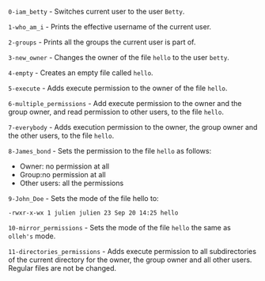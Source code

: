 `0-iam_betty` - Switches current user to the user `Betty`.

`1-who_am_i` - Prints the effective username of the current user.

`2-groups` - Prints all the groups the current user is part of.

`3-new_owner` - Changes the owner of the file `hello` to the user `betty`.

`4-empty` - Creates an empty file called `hello`.

`5-execute` - Adds execute permission to the owner of the file `hello`.

`6-multiple_permissions` - Add execute permission to the owner and the group owner, and read permission to other users, to the file `hello`.

`7-everybody` - Adds execution permission to the owner, the group owner and the other users, to the file `hello`.

`8-James_bond` - Sets the permission to the file `hello` as follows:
* Owner: no permission at all
* Group:no permission at all
* Other users: all the permissions

`9-John_Doe` - Sets the mode of the file hello to:

`-rwxr-x-wx 1 julien julien 23 Sep 20 14:25 hello`

`10-mirror_permissions` - Sets the mode of the file `hello` the same as `olleh's` mode.

`11-directories_permissions` - Adds execute permission to all subdirectories of the current directory for the owner, the group owner and all other users. Regular files are not be changed.
